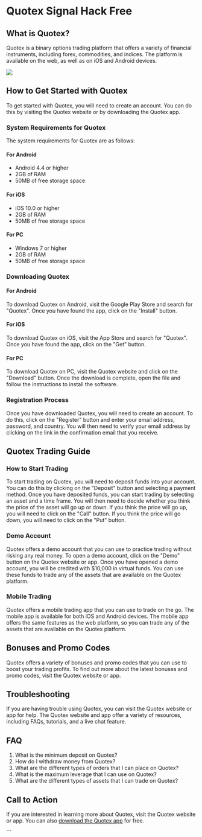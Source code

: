 # Quotex Signal Hack Free

## What is Quotex?

Quotex is a binary options trading platform that offers a variety of
financial instruments, including forex, commodities, and indices. The
platform is available on the web, as well as on iOS and Android devices.

[![](https://static.quotex.io/files/4_en/300_250.jpg)](https://traff.sbs/brokerqxlid)

## How to Get Started with Quotex

To get started with Quotex, you will need to create an account. You can
do this by visiting the Quotex website or by downloading the Quotex app.

### System Requirements for Quotex

The system requirements for Quotex are as follows:

#### For Android

-   Android 4.4 or higher
-   2GB of RAM
-   50MB of free storage space

#### For iOS

-   iOS 10.0 or higher
-   2GB of RAM
-   50MB of free storage space

#### For PC

-   Windows 7 or higher
-   2GB of RAM
-   50MB of free storage space

### Downloading Quotex

#### For Android

To download Quotex on Android, visit the Google Play Store and search
for "Quotex". Once you have found the app, click on the
"Install" button.

#### For iOS

To download Quotex on iOS, visit the App Store and search for
"Quotex". Once you have found the app, click on the "Get"
button.

#### For PC

To download Quotex on PC, visit the Quotex website and click on the
"Download" button. Once the download is complete, open the file
and follow the instructions to install the software.

### Registration Process

Once you have downloaded Quotex, you will need to create an account. To
do this, click on the "Register" button and enter your email
address, password, and country. You will then need to verify your email
address by clicking on the link in the confirmation email that you
receive.

## Quotex Trading Guide

### How to Start Trading

To start trading on Quotex, you will need to deposit funds into your
account. You can do this by clicking on the "Deposit" button and
selecting a payment method. Once you have deposited funds, you can start
trading by selecting an asset and a time frame. You will then need to
decide whether you think the price of the asset will go up or down. If
you think the price will go up, you will need to click on the
"Call" button. If you think the price will go down, you will need
to click on the "Put" button.

### Demo Account

Quotex offers a demo account that you can use to practice trading
without risking any real money. To open a demo account, click on the
"Demo" button on the Quotex website or app. Once you have opened a
demo account, you will be credited with \$10,000 in virtual funds. You
can use these funds to trade any of the assets that are available on the
Quotex platform.

### Mobile Trading

Quotex offers a mobile trading app that you can use to trade on the go.
The mobile app is available for both iOS and Android devices. The mobile
app offers the same features as the web platform, so you can trade any
of the assets that are available on the Quotex platform.

## Bonuses and Promo Codes

Quotex offers a variety of bonuses and promo codes that you can use to
boost your trading profits. To find out more about the latest bonuses
and promo codes, visit the Quotex website or app.

## Troubleshooting

If you are having trouble using Quotex, you can visit the Quotex website
or app for help. The Quotex website and app offer a variety of
resources, including FAQs, tutorials, and a live chat feature.

## FAQ

1.  What is the minimum deposit on Quotex?
2.  How do I withdraw money from Quotex?
3.  What are the different types of orders that I can place on Quotex?
4.  What is the maximum leverage that I can use on Quotex?
5.  What are the different types of assets that I can trade on Quotex?

## Call to Action

If you are interested in learning more about Quotex, visit the Quotex
website or app. You can also [download the Quotex
app](\%22https://traff.sbs/brokerqxlid\%22) for free.

\`\`\`

